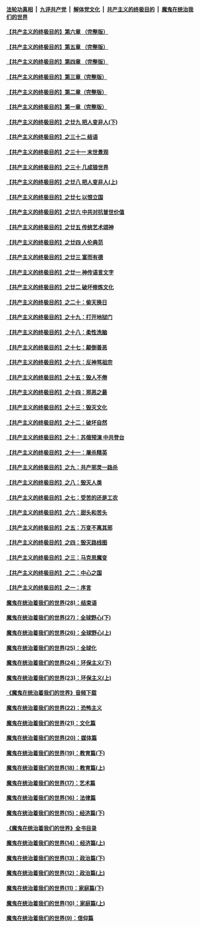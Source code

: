 ####  [法轮功真相](../../../../basic/blob/master/README.md?t=01170326) &nbsp;|&nbsp; [九评共产党](../../../../9ping.md/blob/master/README.md?t=01170326) &nbsp;|&nbsp; [解体党文化](../../../../jtdwh.md/blob/master/README.md?t=01170326)  &nbsp;|&nbsp; [共产主义的终极目的](../../../../gczydzjmd.md/blob/master/README.md?t=01170326) &nbsp;|&nbsp; [魔鬼在统治我们的世界](../../../../mgztzwmdsj.md/blob/master/README.md?t=01170326) 

#### [【共产主义的终极目的】第六章 （完整版）](../pages/nsc422/n11428913.md?t=01170326) 

#### [【共产主义的终极目的】第五章 （完整版）](../pages/nsc422/n11428912.md?t=01170326) 

#### [【共产主义的终极目的】第四章 （完整版）](../pages/nsc422/n11428907.md?t=01170326) 

#### [【共产主义的终极目的】第三章（完整版）](../pages/nsc422/n11428848.md?t=01170326) 

#### [【共产主义的终极目的】第二章（完整版）](../pages/nsc422/n11428831.md?t=01170326) 

#### [【共产主义的终极目的】第一章（完整版）](../pages/nsc422/n11417651.md?t=01170326) 

#### [【共产主义的终极目的】之廿九 把人变非人(下)](../pages/nsc422/n11344140.md?t=01170326) 

#### [【共产主义的终极目的】之三十二 结语](../pages/nsc422/n11360535.md?t=01170326) 

#### [【共产主义的终极目的】之三十一 末世景观](../pages/nsc422/n11351129.md?t=01170326) 

#### [【共产主义的终极目的】之三十 几成狼世界](../pages/nsc422/n11348280.md?t=01170326) 

#### [【共产主义的终极目的】之廿八 把人变非人(上)](../pages/nsc422/n11340492.md?t=01170326) 

#### [【共产主义的终极目的】之廿七 以恨立国](../pages/nsc422/n11336944.md?t=01170326) 

#### [【共产主义的终极目的】之廿六 中共对抗普世价值](../pages/nsc422/n11324785.md?t=01170326) 

#### [【共产主义的终极目的】之廿五 传统艺术颂神](../pages/nsc422/n11296396.md?t=01170326) 

#### [【共产主义的终极目的】之廿四 人伦典范](../pages/nsc422/n11296397.md?t=01170326) 

#### [【共产主义的终极目的】之廿三 富而有德](../pages/nsc422/n11283598.md?t=01170326) 

#### [【共产主义的终极目的】之廿一 神传语言文字](../pages/nsc422/n11263265.md?t=01170326) 

#### [【共产主义的终极目的】之廿二 破坏修炼文化](../pages/nsc422/n11245728.md?t=01170326) 

#### [【共产主义的终极目的】之二十：偷天换日](../pages/nsc422/n11238846.md?t=01170326) 

#### [【共产主义的终极目的】之十九：打开地狱门](../pages/nsc422/n11206376.md?t=01170326) 

#### [【共产主义的终极目的】之十八：柔性洗脑](../pages/nsc422/n11199994.md?t=01170326) 

#### [【共产主义的终极目的】之十七：颠倒善恶](../pages/nsc422/n11179782.md?t=01170326) 

#### [【共产主义的终极目的】之十六：反神骂祖宗](../pages/nsc422/n11166798.md?t=01170326) 

#### [【共产主义的终极目的】之十五：毁人不倦](../pages/nsc422/n11166792.md?t=01170326) 

#### [【共产主义的终极目的】之十四：邪恶之最](../pages/nsc422/n11150249.md?t=01170326) 

#### [【共产主义的终极目的】之十三：毁灭文化](../pages/nsc422/n11135227.md?t=01170326) 

#### [【共产主义的终极目的】之十二：破坏自然](../pages/nsc422/n11135214.md?t=01170326) 

#### [【共产主义的终极目的】之十：苏俄预演 中共登台](../pages/nsc422/n11118424.md?t=01170326) 

#### [【共产主义的终极目的】之十一：屠杀精英](../pages/nsc422/n11118442.md?t=01170326) 

#### [【共产主义的终极目的】之九：共产邪灵一路杀](../pages/nsc422/n11114139.md?t=01170326) 

#### [【共产主义的终极目的】之八：毁灭人类](../pages/nsc422/n11108503.md?t=01170326) 

#### [【共产主义的终极目的】之七：受苦的还是工农](../pages/nsc422/n11101809.md?t=01170326) 

#### [【共产主义的终极目的】之六：甜头和苦头](../pages/nsc422/n11096971.md?t=01170326) 

#### [【共产主义的终极目的】之五：万变不离其邪](../pages/nsc422/n11091285.md?t=01170326) 

#### [【共产主义的终极目的】之四：毁灭路线图](../pages/nsc422/n11086284.md?t=01170326) 

#### [【共产主义的终极目的】之三：马克思魔变](../pages/nsc422/n11061941.md?t=01170326) 

#### [【共产主义的终极目的】之二：中心之国](../pages/nsc422/n11047728.md?t=01170326) 

#### [【共产主义的终极目的】之一：序言](../pages/nsc422/n11086077.md?t=01170326) 

#### [魔鬼在统治着我们的世界(28)：结束语](../pages/nsc422/n10936246.md?t=01170326) 

#### [魔鬼在统治着我们的世界(27)：全球野心(下)](../pages/nsc422/n10928319.md?t=01170326) 

#### [魔鬼在统治着我们的世界(26)：全球野心(上)](../pages/nsc422/n10900318.md?t=01170326) 

#### [魔鬼在统治着我们的世界(25)：全球化](../pages/nsc422/n10788205.md?t=01170326) 

#### [魔鬼在统治着我们的世界(24)：环保主义(下)](../pages/nsc422/n10695307.md?t=01170326) 

#### [魔鬼在统治着我们的世界(23)：环保主义(上)](../pages/nsc422/n10688613.md?t=01170326) 

#### [《魔鬼在统治着我们的世界》音频下载](../pages/nsc422/n10635553.md?t=01170326) 

#### [魔鬼在统治着我们的世界(22)：恐怖主义](../pages/nsc422/n10614727.md?t=01170326) 

#### [魔鬼在统治着我们的世界(21)：文化篇](../pages/nsc422/n10597706.md?t=01170326) 

#### [魔鬼在统治着我们的世界(20)：媒体篇](../pages/nsc422/n10586579.md?t=01170326) 

#### [魔鬼在统治着我们的世界(19)：教育篇(下)](../pages/nsc422/n10564808.md?t=01170326) 

#### [魔鬼在统治着我们的世界(18)：教育篇(上)](../pages/nsc422/n10526970.md?t=01170326) 

#### [魔鬼在统治着我们的世界(17)：艺术篇](../pages/nsc422/n10499093.md?t=01170326) 

#### [魔鬼在统治着我们的世界(16)：法律篇](../pages/nsc422/n10485969.md?t=01170326) 

#### [魔鬼在统治着我们的世界(15)：经济篇(下)](../pages/nsc422/n10469975.md?t=01170326) 

#### [《魔鬼在统治着我们的世界》全书目录](../pages/nsc422/n10464261.md?t=01170326) 

#### [魔鬼在统治着我们的世界(14)：经济篇(上)](../pages/nsc422/n10457370.md?t=01170326) 

#### [魔鬼在统治着我们的世界(13)：政治篇(下)](../pages/nsc422/n10448270.md?t=01170326) 

#### [魔鬼在统治着我们的世界(12)：政治篇(上)](../pages/nsc422/n10444576.md?t=01170326) 

#### [魔鬼在统治着我们的世界(11)：家庭篇(下)](../pages/nsc422/n10440961.md?t=01170326) 

#### [魔鬼在统治着我们的世界(10)：家庭篇(上)](../pages/nsc422/n10435448.md?t=01170326) 

#### [魔鬼在统治着我们的世界(9)：信仰篇](../pages/nsc422/n10432159.md?t=01170326) 

